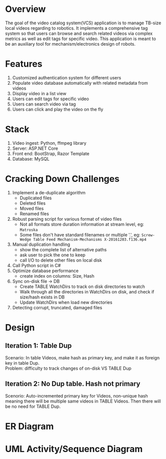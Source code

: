 # Overview
The goal of the video catalog system(VCS) application is to manage TB-size local videos regarding to robotics. It implements a comprehensive tag system so that users can browse and search related videos via complex metrics as well as edit tags for specific video. This application is meant to be an auxiliary tool for mechanism/electronics design of robots.

# Features
1. Customized authentication system for different users
1. Populate video database automatically with related metadata from videos
1. Display video in a list view
1. Users can edit tags for specific video
1. Users can search video via tag
1. Users can click and play the video on the fly

# Stack
1. Video ingest: Python, ffmpeg library
1. Server: ASP.NET Core
1. Front end: BootStrap, Razor Template
1. Database: MySQL


# Cracking Down Challenges
1. Implement a de-duplicate algorithm   
    * Duplicated files
    * Deleted files
    * Moved files
    * Renamed files
1. Robust parsing script for various format of video files
    * Not all formats store duration information at stream level, eg: `Matroska`
    * Some files don't have standard filenames or multiple '.', eg:
    `Screw-Wedge Table Feed Mechanism-Mechanisms X-20161203.f136.mp4`
1. Manual duplication handling
    * show the complete list of alternative paths
    * ask user to pick the one to keep
    * call I/O to delete other files on local disk
1. Call Python script in C#
1. Optimize database performance
    * create index on columns: Size, Hash
1. Sync on-disk file -> DB
    * Create TABLE WatchDirs to track on disk directories to watch   
    * Walk through all the directories in WatchDirs on disk, and check if size/hash exists  in DB
    * Update WatchDirs when load new directories
1. Detecting corrupt, truncated, damaged files


# Design
## Iteration 1: Table Dup   
Scenario: In table Videos, make hash as primary key, and make it as foreign key in table Dup.    
Problem: difficulty to track changes of on-disk VS TABLE Dup

## Iteration 2:  No Dup table. Hash not primary
Scenorio: Auto-incremented primary key for Videos, non-unique hash meaning there will be multiple same videos in TABLE Videos. Then there will be no need for TABLE Dup.

# ER Diagram

# UML Activity/Sequence Diagram
